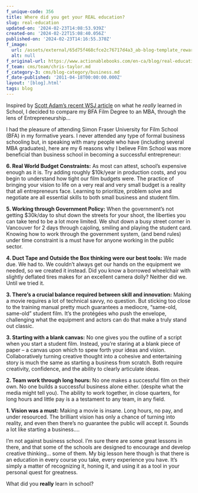 ```yaml
---
f_unique-code: 356
title: Where did you get your REAL education?
slug: real-education
updated-on: '2024-02-23T14:08:53.939Z'
created-on: '2024-02-22T15:08:40.056Z'
published-on: '2024-02-23T14:16:55.370Z'
f_image:
  url: /assets/external/65d75f468cfce2c76717d4a3_ab-blog-template_reward.jpeg
  alt: null
f_original-url: https://www.actionablebooks.com/en-ca/blog/real-education/
f_team: cms/team/chris-taylor.md
f_category-3: cms/blog-category/business.md
f_date-published: '2011-04-18T00:00:00.000Z'
layout: '[blog].html'
tags: blog
---
```


Inspired by [Scott Adam’s recent WSJ article](http://online.wsj.com/article/SB10001424052748704101604576247143383496656.html) on what he _really_ learned in School, I decided to compare my BFA Film Degree to an MBA, through the lens of Entrepreneurship…

I had the pleasure of attending Simon Fraser University for Film School (BFA) in my formative years. I never attended any type of formal business schooling but, in speaking with many people who have (including several MBA graduates), here are my 6 reasons why I believe Film School was more beneficial than business school in becoming a successful entrepreneur:

**6\. Real World Budget Constraints:** As most can attest, school’s expensive enough as it is. Try adding roughly $10k/year in production costs, and you begin to understand how tight our film budgets were. The practice of bringing your vision to life on a very real and very small budget is a reality that all entrepreneurs face. Learning to prioritize, problem solve and negotiate are all essential skills to both small business and student film.

**5\. Working through Government Policy:** When the government’s not getting $30k/day to shut down the streets for your shoot, the liberties you can take tend to be a lot more limited. We shut down a busy street corner in Vancouver for 2 days through cajoling, smiling and playing the student card. Knowing how to work through the government system, (and bend rules) under time constraint is a must have for anyone working in the public sector.

**4\. Duct Tape and Outside the Box thinking were our best tools:** We made due. We had to. We couldn’t always get our hands on the equipment we needed, so we created it instead. Did you know a borrowed wheelchair with slightly deflated tires makes for an excellent camera dolly? Neither did we. Until we tried it.

**3\. There’s a crucial balance required between skill and innovation:** Making a movie requires a lot of technical savvy, no question. But sticking too close to the training manual pretty much guarantees a mediocre, “same-old, same-old” student film. It’s the protégées who push the envelope, challenging what the equipment and actors can do that make a truly stand out classic.

**3\. Starting with a blank canvas:** No one gives you the outline of a script when you start a student film. Instead, you’re staring at a blank piece of paper – a canvas upon which to spew forth your ideas and vision. Collaboratively turning creative thought into a cohesive and entertaining story is much the same as starting a business from scratch. Both require creativity, confidence, and the ability to clearly articulate ideas.

**2\. Team work through long hours:** No one makes a successful film on their own. No one builds a successful business alone either. (despite what the media might tell you). The ability to work together, in close quarters, for long hours and little pay is a a testament to any team, in any field.

**1\. Vision was a must:** Making a movie is insane. Long hours, no pay, and under resourced. The brilliant vision has only a chance of turning into reality, and even then there’s no guarantee the public will accept it. Sounds a lot like starting a business….

I’m not against business school. I’m sure there are some great lessons in there, and that some of the schools are designed to encourage and develop creative thinking… some of them. My big lesson here though is that there is an education in every course you take, every experience you have. It’s simply a matter of recognizing it, honing it, and using it as a tool in your personal quest for greatness.

What did you **really** learn in school?
